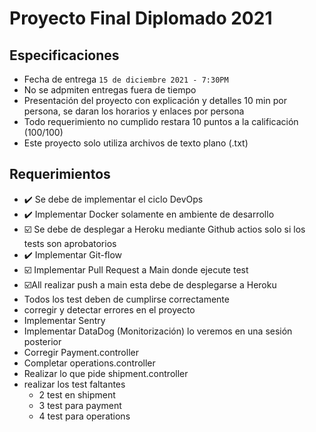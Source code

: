 # Proyecto Final Diplomado 2021

## Especificaciones
* Fecha de entrega `15 de diciembre 2021 - 7:30PM`
* No se adpmiten entregas fuera de tiempo
* Presentación del proyecto con explicación y detalles 10 min por persona, se daran los horarios y enlaces por persona 
* Todo requerimiento no cumplido restara 10 puntos a la calificación (100/100)
* Este proyecto solo utiliza archivos de texto plano (.txt)

## Requerimientos 

* ✔️ Se debe de implementar el ciclo DevOps
* ✔️ Implementar Docker solamente en ambiente de desarrollo
* ☑️ Se debe de desplegar a Heroku mediante Github actios solo si los tests son aprobatorios
* ✔️ Implementar Git-flow
* ☑️ Implementar Pull Request a Main donde ejecute test
* ☑️All realizar push a main esta debe de desplegarse a Heroku
* Todos los test deben de cumplirse correctamente
* corregir y detectar errores en el proyecto
* Implementar Sentry
* Implementar DataDog (Monitorización) lo veremos en una sesión posterior
* Corregir Payment.controller
* Completar operations.controller
* Realizar lo que pide shipment.controller
* realizar los test faltantes
    * 2 test en shipment
    * 3 test para payment
    * 4 test para operations
    